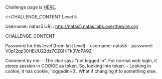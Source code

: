 Challenge page is <a href="http://www.overthewire.org/wargames/natas/natas5.shtml">HERE</a>.

<<CHALLENGE_CONTENT
Level 5

Username: natas5
URL:      http://natas5.natas.labs.overthewire.org

CHALLENGE_CONTENT

Password for this level (from last level)
	- username: natas5
	- password: V0p12qz30HEUU22dz7CZGHiFk3VdPA9Z 

Comment by me:
	- The clue says "not logged in". For normal web login, it stores session in COOKIE as token. So, looking into token.
	- Looking in cookie, it has cookie, 'loggedin=0'. What if changing it to something else.
